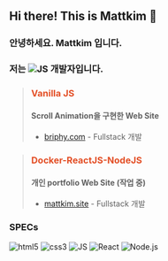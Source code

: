 ## Hi there! This is Mattkim 👋
### 안녕하세요. Mattkim 입니다.
### 저는 <img alt="JS" src ="https://img.shields.io/badge/JavaScript-F7DF1E.svg?&style=for-the-badge&logo=JavaScript&logoColor=black"/> 개발자입니다.  
  
  
> ### <span style="color:#E34F26;">Vanilla JS</span>
> #### Scroll Animation을 구현한 Web Site
> - <a href="https://www.briphy.com" target="_blank">briphy.com</a> - Fullstack 개발


> ### <span style="color:#E34F26;">Docker-ReactJS-NodeJS</span>
> #### 개인 portfolio Web Site (작업 중)
> - <a href="http://mattkim.site" target="_blank">mattkim.site</a> - Fullstack 개발
 
### SPECs
<img alt="html5" src ="https://img.shields.io/badge/HTML5-E34F26.svg?&style=for-the-badge&logo=HTML5&logoColor=black"/> <img alt="css3" src ="https://img.shields.io/badge/CSS3-1572B6.svg?&style=for-the-badge&logo=CSS3&logoColor=black"/> <img alt="JS" src ="https://img.shields.io/badge/JavaScript-F7DF1E.svg?&style=for-the-badge&logo=JavaScript&logoColor=black"/> <img alt="React" src ="https://img.shields.io/badge/React-61DAFB.svg?&style=for-the-badge&logo=React&logoColor=black"/> <img alt="Node.js" src ="https://img.shields.io/badge/Node.js-339933.svg?&style=for-the-badge&logo=Node.js&logoColor=black"/> 

<!--
**kisonKim/kisonkim** is a ✨ _special_ ✨ repository because its `README.md` (this file) appears on your GitHub profile.

Here are some ideas to get you started:

- 🔭 I’m currently working on ...
- 🌱 I’m currently learning ...
- 👯 I’m looking to collaborate on ...
- 🤔 I’m looking for help with ...
- 💬 Ask me about ...
- 📫 How to reach me: ...
- 😄 Pronouns: ...
- ⚡ Fun fact: ...
-->

<!-- <a href="www.briphy.com" target="_blank"><img src="https://img.shields.io/badge/ReactJS-#000000?style=plastic&logo=React&logoColor=#61DAFB"/></a> -->

